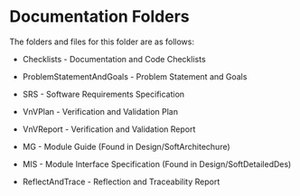 # Documentation Folders

The folders and files for this folder are as follows:

* Checklists - Documentation and Code Checklists

* ProblemStatementAndGoals - Problem Statement and Goals

* SRS - Software Requirements Specification

* VnVPlan - Verification and Validation Plan 

* VnVReport - Verification and Validation Report

* MG - Module Guide (Found in Design/SoftArchitechure)

* MIS - Module Interface Specification (Found in Design/SoftDetailedDes)

* ReflectAndTrace - Reflection and Traceability Report